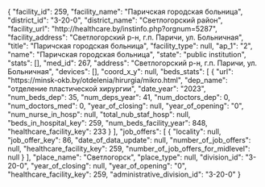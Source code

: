 {
    "facility_id": 259,
    "facility_name": "Паричская городская больница",
    "district_id": "3-20-0",
    "district_name": "Светлогорский район",
    "facility_url": "http:\/\/healthcare.by\/instinfo.php?orgnum=5287",
    "facility_address": "Светлогорский р-н, г.п. Паричи, ул. Больничная",
    "title": "Паричская городская больница",
    "facility_type": null,
    "ap_1": "2",
    "name": "Паричская городская больница",
    "state": "public institution",
    "stats": [],
    "med_id": 267,
    "address": "Светлогорский р-н, г.п. Паричи, ул. Больничная",
    "devices": [],
    "coord_x_y": null,
    "beds_stats": [
        {
            "url": "https:\/\/minsk-okb.by\/otdelenia\/hirurgia\/mikro.html",
            "dep_name": "отделение пластической хирургии",
            "date_year": "2023",
            "num_beds_dep": 35,
            "num_deps_year": 41,
            "num_doctors_dep": 0,
            "num_doctors_med": 0,
            "year_of_closing": null,
            "year_of_opening": "0",
            "num_nurse_in_hosp": null,
            "total_nub_staf_hosp": null,
            "beds_in_hospital_key": 259,
            "num_beds_facility_year": 848,
            "healthcare_facility_key": 233
        }
    ],
    "job_offers": [
        {
            "locality": null,
            "job_offer_key": 86,
            "date_of_data_update": null,
            "number_of_job_offers": null,
            "healthcare_facility_key": 259,
            "number_of_job_offers_for_midlevel": null
        }
    ],
    "place_name": "Светлогорск",
    "place_type": null,
    "division_id": "3-20-0",
    "year_of_closing": null,
    "year_of_opening": "0",
    "healthcare_facility_key": 259,
    "administrative_division_id": "3-20-0"
}